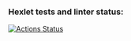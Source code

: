 ### Hexlet tests and linter status:
[![Actions Status](https://github.com/Evglit/python-project-lvl4/workflows/hexlet-check/badge.svg)](https://github.com/Evglit/python-project-lvl4/actions)